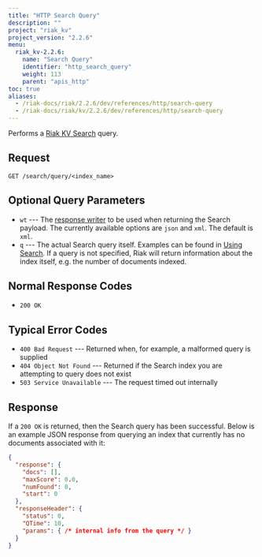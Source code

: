 ```yaml
---
title: "HTTP Search Query"
description: ""
project: "riak_kv"
project_version: "2.2.6"
menu:
  riak_kv-2.2.6:
    name: "Search Query"
    identifier: "http_search_query"
    weight: 113
    parent: "apis_http"
toc: true
aliases:
  - /riak-docs/riak/2.2.6/dev/references/http/search-query
  - /riak-docs/riak/kv/2.2.6/dev/references/http/search-query
---
```


Performs a [Riak KV Search]({{<baseurl>}}riak/kv/2.2.6/developing/usage/search) query.

## Request

```
GET /search/query/<index_name>
```

## Optional Query Parameters

* `wt` --- The [response
    writer](https://cwiki.apache.org/confluence/display/solr/Response+Writers)
    to be used when returning the Search payload. The currently
    available options are `json` and `xml`. The default is `xml`.
* `q` --- The actual Search query itself. Examples can be found in
    [Using Search]({{<baseurl>}}riak/kv/2.2.6/developing/usage/search). If a query is not specified, Riak will return
    information about the index itself, e.g. the number of documents
    indexed.

## Normal Response Codes

* `200 OK`

## Typical Error Codes

* `400 Bad Request` --- Returned when, for example, a malformed query is
    supplied
* `404 Object Not Found` --- Returned if the Search index you are
    attempting to query does not exist
* `503 Service Unavailable` --- The request timed out internally

## Response

If a `200 OK` is returned, then the Search query has been successful.
Below is an example JSON response from querying an index that currently
has no documents associated with it:

```json
{
  "response": {
    "docs": [],
    "maxScore": 0.0,
    "numFound": 0,
    "start": 0
  },
  "responseHeader": {
    "status": 0,
    "QTime": 10,
    "params": { /* internal info from the query */ }
  }
}
```
